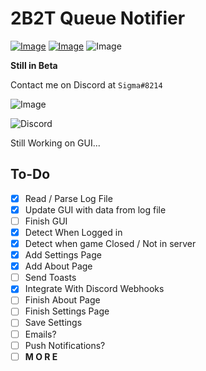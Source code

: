 # 2B2T Queue Notifier

[![Image](https://img.shields.io/badge/Download-NONE-red?style=for-the-badge)]() [![Image](https://img.shields.io/badge/.NET-V4.7.2+-informational?style=for-the-badge)](https://dotnet.microsoft.com/) ![Image](https://img.shields.io/badge/Windows-10-green?style=for-the-badge)

**Still in Beta**

Contact me on Discord at `Sigma#8214`<br>

![Image](https://i.imgur.com/pKdqUnm.png)

![Discord](https://i.imgur.com/VcLeG0n.png)

Still Working on GUI...

## To-Do

- [X] Read / Parse Log File
- [X] Update GUI with data from log file
- [ ] Finish GUI
- [X] Detect When Logged in
- [X] Detect when game Closed / Not in server
- [X] Add Settings Page
- [X] Add About Page
- [ ] Send Toasts
- [X] Integrate With Discord Webhooks
- [ ] Finish About Page
- [ ] Finish Settings Page
- [ ] Save Settings
- [ ] Emails?
- [ ] Push Notifications?
- [ ] **M O R E**
